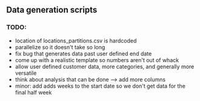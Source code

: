 ## Data generation scripts

### TODO:

* location of locations_partitions.csv is hardcoded
* parallelize so it doesn't take so long
* fix bug that generates data past user defined end date
* come up with a realistic template so numbers aren't out of whack
* allow user defined customer data, more categories, and generally more versatile
* think about analysis that can be done --> add more columns
* minor: add adds weeks to the start date so we don't get data for the final half week
